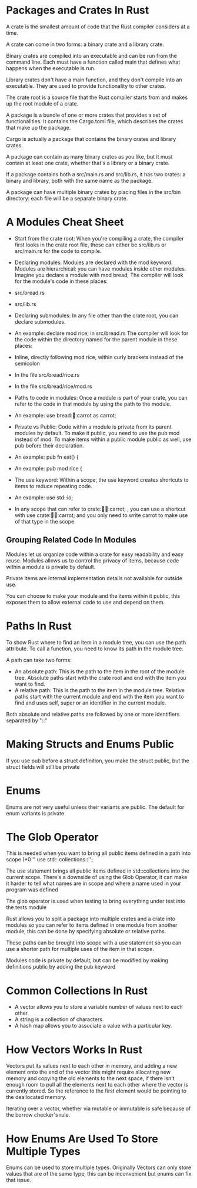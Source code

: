# Packages and Crates In Rust

A crate is the smallest amount of code that the Rust compiler considers at a time.

A crate can come in two forms: a binary crate and a library crate.

Binary crates are compiled into an executable and can be run from the command line. Each must have a function called main that defines what happens when the executable is run.

Library crates don't have a main function, and they don't compile into an executable. They are used to provide functionality to other crates.

The crate root is a source file that the Rust compiler starts from and makes up the root module of a crate.

A package is a bundle of one or more crates that provides a set of functionalities. It contains the Cargo.toml file, which describes the crates that make up the package.

Cargo is actually a package that contains the binary crates and library crates.

A package can contain as many binary crates as you like, but it must contain at least one crate, whether that's a library or a binary crate.

If a package contains both a src/main.rs and src/lib.rs, it has two crates: a binary and library, both with the same name as the package.

A package can have multiple binary crates by placing files in the src/bin directory: each file will be a separate binary crate.


# A Modules Cheat Sheet
- Start from the crate root: When you're compiling a crate, the compiler first looks in the crate root file, these can either be src/lib.rs or src/main.rs for the code to compile.

- Declaring modules: Modules are declared with the mod keyword. Modules are hierarchical: you can have modules inside other modules.
Imagine you declare a module with mod bread; The compiler will look for the module's code in these places:
- src/bread.rs
- src/lib.rs

- Declaring submodules: In any file other than the crate root, you can declare submodules.
- An example: declare mod rice; in src/bread.rs The compiler will look for the code within the directory named for the parent module in these places:
- Inline, directly following mod rice, within curly brackets instead of the semicolon
- In the file src/bread/rice.rs
- In the file src/bread/rice/mod.rs

- Paths to code in modules: Once a module is part of your crate, you can refer to the code in that module by using the path to the module.
- An example: use bread::rice::carrot as carrot;

- Private vs Public: Code within a module is private from its parent modules by default. To make it public, you need to use the pub mod instead of mod. To make items within a public module public as well, use pub before their declaration.
- An example: pub fn eat() {
- An example: pub mod rice {

- The use keyword: Within a scope, the use keyword creates shortcuts to items to reduce repeating code.
- An example: use std::io;
- In any scope that can refer to crate::bread::rice::carrot; , you can use a shortcut with use crate::bread::rice::carrot; and you only need to write carrot to make use of that type in the scope.


## Grouping Related Code In Modules
Modules let us organize code within a crate for easy readability and easy reuse. Modules allows us to control the privacy of items, because code within a module is private by default.

Private items are internal implementation details not available for outside use.

You can choose to make your module and the items within it public, this exposes them to allow external code to use and depend on them.

# Paths In Rust
To show Rust where to find an item in a module tree, you can use the path attribute. To call a function, you need to know its path in the module tree.

A path can take two forms:
- An absolute path: This is the path to the item in the root of the module tree. Absolute paths start with the crate root and end with the item you want to find.
- A relative path: This is the path to the item in the module tree. Relative paths start with the current module and end with the item you want to find and uses self, super or an identifier in the current module.

Both absolute and relative paths are followed by one or more identifiers separated by "::"


# Making Structs and Enums Public
If you use pub before a struct definition, you make the struct public, but the struct fields will still be private

# Enums 
Enums are not very useful unless their variants are public. The default for enum variants is private.

# The Glob Operator
This is needed when you want to bring all public items defined in a path into scope (*0
'' use std:: collections::'';

The use statement brings all public items defined in std::collections into the current scope. There's a downside of using the Glob Operator, it can make it harder to tell what names are in scope and where a name used in your program was defined

The glob operator is used when testing to bring everything under test into the tests module

Rust allows you to split a package into multiple crates and a crate into modules so you can refer to items defined in one module from another module, this can be done by specifying absolute or relative paths.

These paths can be brought into scope with a use statement so you can use a shorter path for multiple uses of the item in that scope.

Modules code is private by default, but can be modified by making definitions public by adding the pub keyword

# Common Collections In Rust
- A vector allows you to store a variable number of values next to each other.
- A string is a collection of characters.
- A hash map allows you to associate a value with a particular key.

# How Vectors Works In Rust
Vectors put its values next to each other in memory, and adding a new element onto the end of the vector this might require allocating new memory and copying the old elements to the next space, if there isn't enough room to pull all the elements next to each other where the vector is currently stored. So the reference to the first element would be pointing to the deallocated memory.

Iterating over a vector, whether via mutable or immutable is safe because of the borrow checker's rule.

# How Enums Are Used To Store Multiple Types
Enums can be used to store multiple types. Originally Vectors can only store values that are of the same type, this can be inconvenient but enums can fix that issue.
